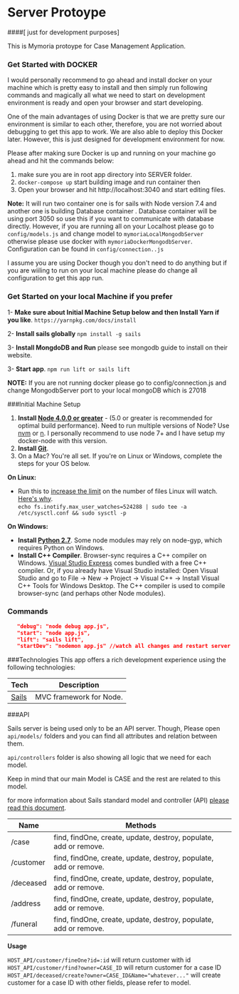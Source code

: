 # Server Protoype 

####[ just for development purposes]

This is Mymoria protoype for Case Management Application.

### Get Started with DOCKER
I would personally recommend to go ahead and install docker on your machine which is pretty easy to install and then simply run following 
commands and magically all what we need to start on development environment is ready and open your browser and start developing.

One of the main advantages of using Docker is that we are pretty sure our environment is similar to each other, therefore, you are not worried about debugging to get this app to work. We are also able to deploy this Docker later. However, this is just designed for development environment for now. 

Please after making sure Docker is up and running on your machine go ahead and hit the commands below: 

1. make sure you are in root app directory into SERVER folder.
2. `docker-compose up`  start building image and run container then
3. Open your browser and hit http://localhost:3040 and start editing files. 

**Note:** It will run two container one is for sails with Node version 7.4 and another one is building Database container
. Database container will be using port 3050 so use this if you want to communicate with database directly. 
However, if you are running all on your Localhost please go to `config/models.js` and change model to `mymoriaLocalMongodbServer`
 otherwise please use docker with `mymoriaDockerMongodbServer`. Configuration can be found in `config/connection..js`

I assume you are using Docker though you don't need to do anything but if you are wiiling to run on your local machine 
please do change all configuration to get this app run. 

### Get Started on your local Machine if you prefer

1- **Make sure about Initial Machine Setup below and then Install Yarn if you like**. `https://yarnpkg.com/docs/install` 

2- **Install sails globally** `npm install -g sails`

3- **Install MongdoDB and Run** please see mongodb guide to install on their website.

3- **Start app**. `npm run lift or sails lift`

**NOTE:** If you are not running docker please go to config/connection.js and change MongodbServer port to your local mongoDB which is 27018  

###Initial Machine Setup
1. **Install [Node 4.0.0 or greater](https://nodejs.org)** - (5.0 or greater is recommended for optimal build performance). Need to run multiple versions of Node? Use [nvm](https://github.com/creationix/nvm) or [n](https://github.com/tj/n). I personally recommend to use node 7+ and I have setup my docker-node with this version.
2. **Install [Git](https://git-scm.com/downloads)**. 
3. On a Mac? You're all set. If you're on Linux or Windows, complete the steps for your OS below.  
 
**On Linux:**  

 * Run this to [increase the limit](http://stackoverflow.com/questions/16748737/grunt-watch-error-waiting-fatal-error-watch-enospc) on the number of files Linux will watch. [Here's why](https://github.com/coryhouse/react-slingshot/issues/6).    
`echo fs.inotify.max_user_watches=524288 | sudo tee -a /etc/sysctl.conf && sudo sysctl -p` 

**On Windows:** 
 
* **Install [Python 2.7](https://www.python.org/downloads/)**. Some node modules may rely on node-gyp, which requires Python on Windows.
* **Install C++ Compiler**. Browser-sync requires a C++ compiler on Windows. [Visual Studio Express](https://www.visualstudio.com/en-US/products/visual-studio-express-vs) comes bundled with a free C++ compiler. Or, if you already have Visual Studio installed: Open Visual Studio and go to File -> New -> Project -> Visual C++ -> Install Visual C++ Tools for Windows Desktop. The C++ compiler is used to compile browser-sync (and perhaps other Node modules).

### Commands

```json
   "debug": "node debug app.js",
   "start": "node app.js",
   "lift": "sails lift",
   "startDev": "nodemon app.js" //watch all changes and restart server
```

###Technologies
This app offers a rich development experience using the following technologies:

| **Tech** | **Description**
|----------|-------|
| [Sails](https://sails.org/)  |   MVC framework for Node.   

###API

Sails server is being used only to be an API server. Though, Please open 
`api/models/` folders and you can find all attributes and relation between them. 

`api/controllers` folder is also showing all logic that we need for each model. 

Keep in mind that our main Model is CASE and the rest are related to this model. 

for more information about Sails standard model and controller (API) [please read this document](http://sailsjs.com/documentation/concepts). 


| **Name** | **Methods**
|----------|-------|
|  /case |      find, findOne, create, update, destroy, populate, add or remove.
|  /customer |      find, findOne, create, update, destroy, populate, add or remove.
|  /deceased |      find, findOne, create, update, destroy, populate, add or remove.
|  /address |      find, findOne, create, update, destroy, populate, add or remove.
|  /funeral |      find, findOne, create, update, destroy, populate, add or remove.


**Usage**

`HOST_API/customer/fineOne?id=:id` will return customer with id
`HOST_API/customer/find?owner=CASE_ID` will return customer for a case ID
`HOST_API/deceased/create?owner=CASE_ID&Name="whatever..."` will create customer for a case ID with other fields, please refer to model. 

